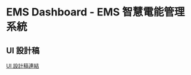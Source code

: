 # EMS Dashboard - EMS 智慧電能管理系統

## UI 設計稿

[UI 設計稿連結](./https://www.figma.com/design/JFyl1TZjDWnOH52p7Zzq7c/EMS?node-id=7-2&t=iDNUJKndgT9KEvji-1)
